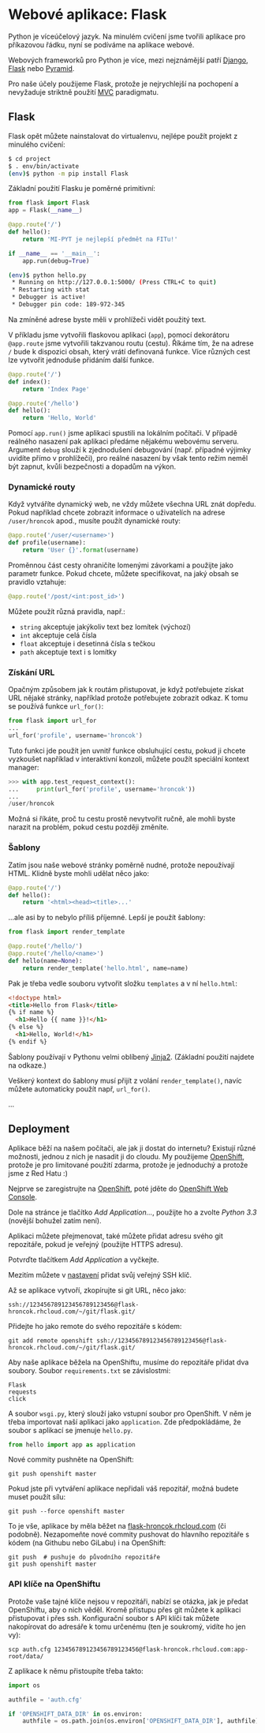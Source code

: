 Webové aplikace: Flask
======================

Python je víceúčelový jazyk.
Na minulém cvičení jsme tvořili aplikace pro příkazovou řádku,
nyní se podíváme na aplikace webové.

Webových frameworků pro Python je více, mezi nejznámější patří [Django],
[Flask] nebo [Pyramid].

Pro naše účely použijeme Flask, protože je nejrychlejší na pochopení a
nevyžaduje striktně použití [MVC] paradigmatu.

[Django]: https://www.djangoproject.com/
[Flask]: http://flask.pocoo.org/
[Pyramid]: http://www.pylonsproject.org/
[MVC]: https://cs.wikipedia.org/wiki/Model-view-controller

Flask
-----

Flask opět můžete nainstalovat do virtualenvu, nejlépe použít projekt
z minulého cvičení:

```bash
$ cd project
$ . env/bin/activate 
(env)$ python -m pip install Flask
```

Základní použití Flasku je poměrné primitivní:

```python
from flask import Flask
app = Flask(__name__)

@app.route('/')
def hello():
    return 'MI-PYT je nejlepší předmět na FITu!'

if __name__ == '__main__':
    app.run(debug=True)
```

```bash
(env)$ python hello.py
 * Running on http://127.0.0.1:5000/ (Press CTRL+C to quit)
 * Restarting with stat
 * Debugger is active!
 * Debugger pin code: 189-972-345
```
Na zmíněné adrese byste měli v prohlížeči vidět použitý text.

V příkladu jsme vytvořili flaskovou aplikaci (`app`), pomocí dekorátoru
`@app.route` jsme vytvořili takzvanou routu (cestu). Říkáme tím, že na adrese
`/` bude k dispozici obsah, který vrátí definovaná funkce.
Více různých cest lze vytvořit jednoduše přidáním další funkce.

```python
@app.route('/')
def index():
    return 'Index Page'

@app.route('/hello')
def hello():
    return 'Hello, World'
```

Pomocí `app.run()` jsme aplikaci spustili na lokálním počítači.
V případě reálného nasazení pak aplikaci předáme nějakému webovému serveru.
Argument `debug` slouží k zjednodušení debugování
(např. případné výjimky uvidíte přímo v prohlížeči),
pro reálné nasazení by však tento režim neměl být zapnut, kvůli bezpečnosti a
dopadům na výkon.

### Dynamické routy

Když vytváříte dynamický web, ne vždy můžete všechna URL znát dopředu.
Pokud například chcete zobrazit informace o uživatelích na adrese
`/user/hroncok` apod., musíte použít dynamické routy:

```python
@app.route('/user/<username>')
def profile(username):
    return 'User {}'.format(username)
```

Proměnnou část cesty ohraničíte lomenými závorkami a použijte jako parametr
funkce. Pokud chcete, můžete specifikovat, na jaký obsah se pravidlo vztahuje:

```python
@app.route('/post/<int:post_id>')
```

Můžete použít různá pravidla, např.:

 * `string` akceptuje jakýkoliv text bez lomítek (výchozí)
 * `int` akceptuje celá čísla
 * `float` akceptuje i desetinná čísla s tečkou
 * `path` akceptuje text i s lomítky

### Získání URL

Opačným způsobem jak k routám přistupovat, je když potřebujete získat URL
nějaké stránky, například protože potřebujete zobrazit odkaz.
K tomu se používá funkce `url_for()`:

```python
from flask import url_for
...
url_for('profile', username='hroncok')
```

Tuto funkci jde použít jen uvnitř funkce obsluhující cestu, pokud ji chcete
vyzkoušet například v interaktivní konzoli, můžete použít speciální kontext
manager:

```python
>>> with app.test_request_context():
...     print(url_for('profile', username='hroncok'))
... 
/user/hroncok
```

Možná si říkáte, proč tu cestu prostě nevytvořit ručně, ale mohli byste narazit
na problém, pokud cestu později změníte.

### Šablony

Zatím jsou naše webové stránky poměrně nudné, protože nepoužívají HTML.
Klidně byste mohli udělat něco jako:

```python
@app.route('/')
def hello():
    return '<html><head><title>...'
```

...ale asi by to nebylo příliš příjemné.
Lepší je použít šablony:

```python
from flask import render_template

@app.route('/hello/')
@app.route('/hello/<name>')
def hello(name=None):
    return render_template('hello.html', name=name)
```

Pak je třeba vedle souboru vytvořit složku `templates` a v ní `hello.html`:

```html
<!doctype html>
<title>Hello from Flask</title>
{% if name %}
  <h1>Hello {{ name }}!</h1>
{% else %}
  <h1>Hello, World!</h1>
{% endif %}
```

Šablony používají v Pythonu velmi oblíbený [Jinja2].
(Základní použití najdete na odkaze.)

Veškerý kontext do šablony musí přijít z volání `render_template()`,
navíc můžete automaticky použít např, `url_for()`.

[Jinja2]: http://jinja.pocoo.org/docs/dev/templates/

...

Deployment
----------

Aplikace běží na našem počítači, ale jak ji dostat do internetu?
Existují různé možnosti, jednou z nich je nasadit ji do cloudu.
My použijeme [OpenShift], protože je pro limitované použití zdarma,
protože je jednoduchý a protože jsme z Red Hatu :)

Nejprve se zaregistrujte na [OpenShift], poté jděte do [OpenShift Web Console].

Dole na stránce je tlačítko *Add Application...*, použijte ho a zvolte
*Python 3.3* (novější bohužel zatím není).

Aplikaci můžete přejmenovat, také můžete přidat adresu svého git repozitáře,
pokud je veřejný (použijte HTTPS adresu).

Potvrďte tlačítkem *Add Application* a vyčkejte.

Mezitím můžete v [nastavení](https://openshift.redhat.com/app/console/settings)
přidat svůj veřejný SSH klíč.

Až se aplikace vytvoří, zkopírujte si git URL, něco jako:

    ssh://123456789123456789123456@flask-hroncok.rhcloud.com/~/git/flask.git/

Přidejte ho jako remote do svého repozitáře s kódem:

    git add remote openshift ssh://123456789123456789123456@flask-hroncok.rhcloud.com/~/git/flask.git/

Aby naše aplikace běžela na OpenShiftu, musíme do repozitáře přidat dva soubory.
Soubor `requirements.txt` se závislostmi:

```
Flask
requests
click
```

A soubor `wsgi.py`, který slouží jako vstupní soubor pro OpenShift.
V něm je třeba importovat naší aplikaci jako `application`.
Zde předpokládáme, že soubor s aplikací se jmenuje `hello.py`.

```python
from hello import app as application
```

Nové commity pushněte na OpenShift:

    git push openshift master

Pokud jste při vytváření aplikace nepřidali váš repozitář,
možná budete muset použít sílu:

    git push --force openshift master

To je vše, aplikace by měla běžet na
[flask-hroncok.rhcloud.com](https://flask-hroncok.rhcloud.com/) (či podobně).
Nezapomeňte nové commity pushovat do hlavního repozitáře s kódem
(na Githubu nebo GiLabu) i na OpenShift:

    git push  # pushuje do původního repozitáře
    git push openshift master

[OpenShift]: https://www.openshift.com/
[OpenShift Web Console]: https://openshift.redhat.com/app/console/applications

### API klíče na OpenShiftu

Protože vaše tajné klíče nejsou v repozitáři, nabízí se otázka, jak je předat
OpenShiftu, aby o nich věděl. Kromě přístupu přes git můžete k aplikaci
přistupovat i přes ssh. Konfigurační soubor s API klíči tak můžete nakopírovat
do adresáře k tomu určenému (ten je soukromý, vidíte ho jen vy):

    scp auth.cfg 123456789123456789123456@flask-hroncok.rhcloud.com:app-root/data/

Z aplikace k němu přistoupíte třeba takto:

```python
import os

authfile = 'auth.cfg'

if 'OPENSHIFT_DATA_DIR' in os.environ:
    authfile = os.path.join(os.environ['OPENSHIFT_DATA_DIR'], authfile)
```
